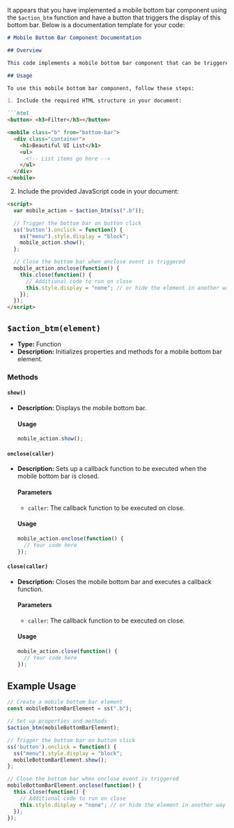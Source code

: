 It appears that you have implemented a mobile bottom bar component using the `$action_btm` function and have a button that triggers the display of this bottom bar. Below is a documentation template for your code:

```markdown
# Mobile Bottom Bar Component Documentation

## Overview

This code implements a mobile bottom bar component that can be triggered by a button click. The bottom bar contains a list of items and can be closed by interacting with the close button or by clicking outside the bottom bar.

## Usage

To use this mobile bottom bar component, follow these steps:

1. Include the required HTML structure in your document:

```html
<button> <h3>Filter</h3></button>

<mobile class="b" from="bottom-bar">
  <div class="container">
    <h1>Beautiful UI List</h1>
    <ul>
      <!-- List items go here -->
    </ul>
  </div>
</mobile>
```

2. Include the provided JavaScript code in your document:

```html
<script>
  var mobile_action = $action_btm(ss(".b"));

  // Trigger the bottom bar on button click
  ss('button').onclick = function() {
    ss("menu").style.display = "block";
    mobile_action.show();
  };

  // Close the bottom bar when onclose event is triggered
  mobile_action.onclose(function() {
    this.close(function() {
      // Additional code to run on close
      this.style.display = "none"; // or hide the element in another way
    });
  });
</script>
```

## `$action_btm(element)`

- **Type:** Function
- **Description:** Initializes properties and methods for a mobile bottom bar element.

### Methods

#### `show()`

- **Description:** Displays the mobile bottom bar.

  #### Usage

  ```javascript
  mobile_action.show();
  ```

#### `onclose(caller)`

- **Description:** Sets up a callback function to be executed when the mobile bottom bar is closed.

  #### Parameters

  - `caller`: The callback function to be executed on close.

  #### Usage

  ```javascript
  mobile_action.onclose(function() {
    // Your code here
  });
  ```

#### `close(caller)`

- **Description:** Closes the mobile bottom bar and executes a callback function.

  #### Parameters

  - `caller`: The callback function to be executed on close.

  #### Usage

  ```javascript
  mobile_action.close(function() {
    // Your code here
  });
  ```

## Example Usage

```javascript
// Create a mobile bottom bar element
const mobileBottomBarElement = ss(".b");

// Set up properties and methods
$action_btm(mobileBottomBarElement);

// Trigger the bottom bar on button click
ss('button').onclick = function() {
  ss("menu").style.display = "block";
  mobileBottomBarElement.show();
};

// Close the bottom bar when onclose event is triggered
mobileBottomBarElement.onclose(function() {
  this.close(function() {
    // Additional code to run on close
    this.style.display = "none"; // or hide the element in another way
  });
});
```

